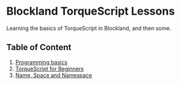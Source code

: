 # Blockland TorqueScript Lessons

Learning the basics of TorqueScript in Blockland, and then some.

## Table of Content

1. [Programming basics](pdf/lesson1.pdf)
2. [TorqueScript for Beginners](pdf/lesson2.pdf)
3. [Name, Space and Namespace](pdf/lesson3.pdf)
